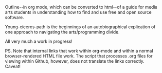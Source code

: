 Outline--in org mode, which can be converted to html--of a guide for
media arts students in understanding how to find and use free and open
source software.

Young-ciceros-path is the beginnings of an autobiographical
explication of one approach to navigating the arts/programming divide.

All very much a work in progress!

PS. Note that internal links that work within org-mode and within a normal browser-rendered HTML file work. The script that processes .org files for viewing within Github, however, does not translate the links correctly. Caveat!
